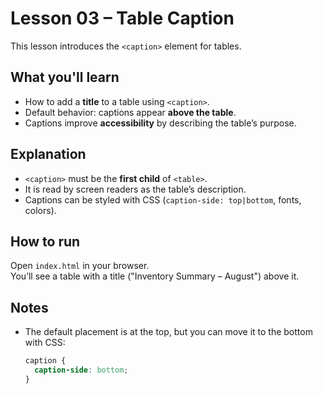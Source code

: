 # Lesson 03 – Table Caption

This lesson introduces the `<caption>` element for tables.

## What you'll learn

- How to add a **title** to a table using `<caption>`.
- Default behavior: captions appear **above the table**.
- Captions improve **accessibility** by describing the table’s purpose.

## Explanation

- `<caption>` must be the **first child** of `<table>`.
- It is read by screen readers as the table’s description.
- Captions can be styled with CSS (`caption-side: top|bottom`, fonts, colors).

## How to run

Open `index.html` in your browser.  
You’ll see a table with a title ("Inventory Summary – August") above it.

## Notes

- The default placement is at the top, but you can move it to the bottom with CSS:
  ```css
  caption {
    caption-side: bottom;
  }
  ```

